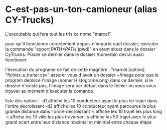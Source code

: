 # C-est-pas-un-ton-camioneur (alias CY-Trucks)

L'executable qui fera tout les tris ce nome "marcel".

pour qu'il fonctionne corectement depuis n'importe quel dossier, executer la commande "export PATH=$PATH:$(pwd)" en etant situer dans le dossier CyTrucks. Placer ce dernier dans le dossier /home/bin devrai aussi fonctioner

l'éxecution du programe ce fait de cette magnère : "marcel [option] "fichier_a_traiter.csv"
assurer vous d'avoir un dossier ~/Image pour que le program deplace l'image (nomer Histograme.png) dans ce dernier. si le dossier n'existe pas, l'image sera par défaut dans le fichier ou vous vous trouver au moment d'executer la comande.

liste des option :
-d1 affiche les 10 conducteur ayant le plus de trajet dans l'ordre decroissant
-d2 affiche les 10 conducteur ayant parcourue la plus grande distance dans l'ordre decroissant
-l affiche les 10 trajet les plus long
-t affiche les 10 ville les plus traverser
-s affiche les 50 trajet avec le plus grand ecart entre leur distance maximal et minimal entre chaque étape
